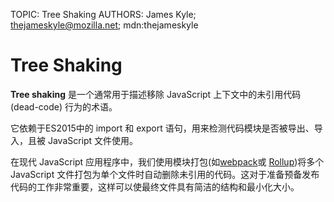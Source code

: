 TOPIC: Tree Shaking
AUTHORS: James Kyle; thejameskyle@mozilla.net; mdn:thejameskyle

# Tree Shaking

**Tree shaking** 是一个通常用于描述移除 JavaScript 上下文中的未引用代码(dead-code) 行为的术语。

它依赖于ES2015中的 import 和 export 语句，用来检测代码模块是否被导出、导入，且被 JavaScript 文件使用。

在现代 JavaScript 应用程序中，我们使用模块打包(如[webpack](https://webpack.js.org/)或
[Rollup](https://github.com/rollup/rollup))将多个 JavaScript 文件打包为单个文件时自动删除未引用的代码。这对于准备预备发布代码的工作非常重要，这样可以使最终文件具有简洁的结构和最小化大小。
